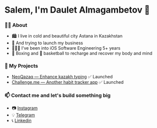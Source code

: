 # Salem, I'm Daulet Almagambetov 👋

### 🙋‍♂️ About

- 🏙️ I live in cold and beautiful city Astana in Kazakhstan
- 🚀 And trying to launch my business
- 👨🏽‍💻 I've been into iOS Software Engineering 5+ years
- 🥊 Boxing and 🏀 basketball to recharge and recover my body and mind


### 🚀 My Projects

- [NeoQazaq — Enhance kazakh typing](https://apps.apple.com/kz/app/neoqazaq/id6478051876) ✅ Launched
- [Challenge.me — Another habit tracker app](https://apps.apple.com/kz/app/challenge-me/id1540571421) ✅ Launched


### 📫 Contact me and let's build something big

- 📷 [Instagram](https://www.instagram.com/almagambetoff) 
- 💡 [Telegram](https://t.me/daukabase)
- 📞 [Linkedin](https://www.linkedin.com/in/daukabase/)
